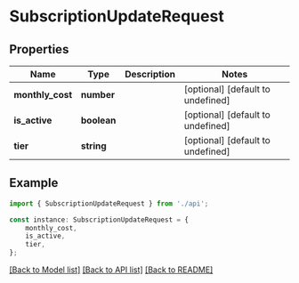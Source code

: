# SubscriptionUpdateRequest


## Properties

Name | Type | Description | Notes
------------ | ------------- | ------------- | -------------
**monthly_cost** | **number** |  | [optional] [default to undefined]
**is_active** | **boolean** |  | [optional] [default to undefined]
**tier** | **string** |  | [optional] [default to undefined]

## Example

```typescript
import { SubscriptionUpdateRequest } from './api';

const instance: SubscriptionUpdateRequest = {
    monthly_cost,
    is_active,
    tier,
};
```

[[Back to Model list]](../README.md#documentation-for-models) [[Back to API list]](../README.md#documentation-for-api-endpoints) [[Back to README]](../README.md)
